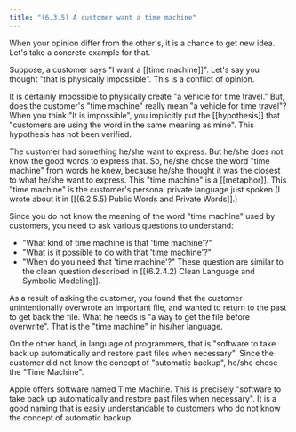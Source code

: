 ```yaml
---
title: "(6.3.5) A customer want a time machine"
---
```


When your opinion differ from the other's, it is a chance to get new idea.
Let's take a concrete example for that.

Suppose, a customer says "I want a [[time machine]]". Let's say you thought "that is physically impossible". This is a conflict of opinion.

It is certainly impossible to physically create "a vehicle for time travel." But, does the customer's "time machine" really mean "a vehicle for time travel"? When you think "It is impossible", you implicitly put the [[hypothesis]] that "customers are using the word in the same meaning as mine". This hypothesis has not been verified.

The customer had something he/she want to express. But he/she does not know the good words to express that. So, he/she chose the word "time machine" from words he knew, because he/she thought it was the closest to what he/she want to express. This "time machine" is a [[metaphor]]. This "time machine" is the customer's personal private language just spoken (I wrote about it in [[(6.2.5.5) Public Words and Private Words]].)

Since you do not know the meaning of the word "time machine" used by customers, you need to ask various questions to understand:
- "What kind of time machine is that 'time machine'?"
- "What is it possible to do with that 'time machine'?"
- "When do you need that 'time machine'?"
These question are similar to the clean question described in [[(6.2.4.2) Clean Language and Symbolic Modeling]].

As a result of asking the customer, you found that the customer unintentionally overwrote an important file, and wanted to return to the past to get back the file.
What he needs is "a way to get the file before overwrite". That is the "time machine" in his/her language.

On the other hand, in language of programmers, that is "software to take back up automatically and restore past files when necessary". Since the customer did not know the concept of "automatic backup", he/she chose the "Time Machine".

Apple offers software named Time Machine. This is precisely "software to take back up automatically and restore past files when necessary". It is a good naming that is easily understandable to customers who do not know the concept of automatic backup.
